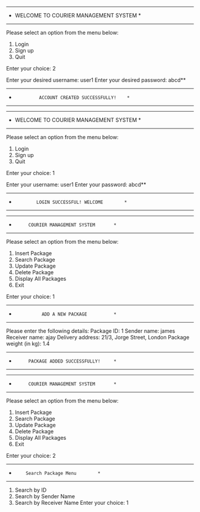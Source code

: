 ************************************************
*  WELCOME TO COURIER MANAGEMENT SYSTEM        *
************************************************

Please select an option from the menu below:
1. Login
2. Sign up
3. Quit

Enter your choice: 2

Enter your desired username: user1
Enter your desired password: abcd**

************************************************
*              ACCOUNT CREATED SUCCESSFULLY!    *
************************************************

************************************************
*  WELCOME TO COURIER MANAGEMENT SYSTEM        *
************************************************

Please select an option from the menu below:
1. Login
2. Sign up
3. Quit

Enter your choice: 1

Enter your username: user1
Enter your password: abcd**

************************************************
*             LOGIN SUCCESSFUL! WELCOME        *
************************************************


*********************************************
*          COURIER MANAGEMENT SYSTEM       *
*********************************************

Please select an option from the menu below:
1. Insert Package
2. Search Package
3. Update Package
4. Delete Package
5. Display All Packages
6. Exit

Enter your choice: 1

********************************************
*               ADD A NEW PACKAGE          *
********************************************

Please enter the following details:
Package ID: 1
Sender name: james
Receiver name: ajay
Delivery address: 21/3, Jorge Street, London
Package weight (in kg): 1.4

********************************************
*          PACKAGE ADDED SUCCESSFULLY!     *
********************************************


*********************************************
*          COURIER MANAGEMENT SYSTEM       *
*********************************************

Please select an option from the menu below:
1. Insert Package
2. Search Package
3. Update Package
4. Delete Package
5. Display All Packages
6. Exit

Enter your choice: 2

**************************************
*         Search Package Menu        *
**************************************
1. Search by ID
2. Search by Sender Name
3. Search by Receiver Name
Enter your choice: 1
